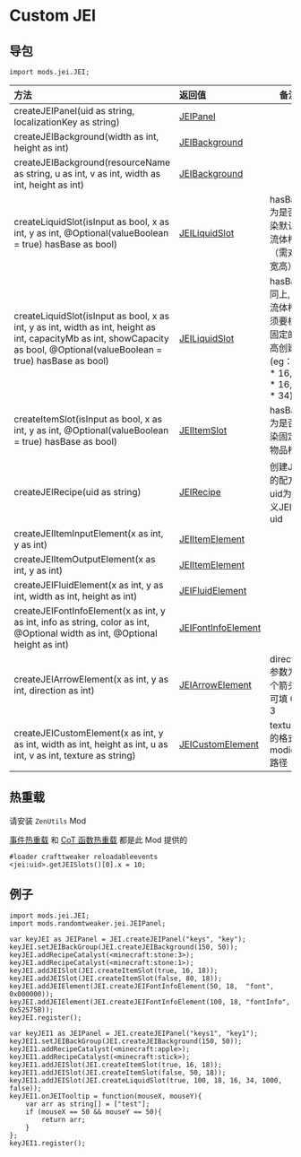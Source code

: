 # Custom JEI

## 导包

```zenscript
import mods.jei.JEI;
```

| 方法                                                         | 返回值                                                       | 备注                                                         |
| :----------------------------------------------------------- | :----------------------------------------------------------- | ------------------------------------------------------------ |
| createJEIPanel(uid as string, localizationKey as string)     | [JEIPanel](https://github.com/ikexing-cn/RandomTweaker/blob/1.12/wiki/zh_cn/modSupport/JEI/JEIOther/JEIPanel.md) |                                                              |
| createJEIBackground(width as int, height as int)             | [JEIBackground](https://github.com/ikexing-cn/RandomTweaker/blob/1.12/wiki/zh_cn/modSupport/JEI/JEIOther/JEIBackground.md) |                                                              |
| createJEIBackground(resourceName as string, u as int, v as int, width as int, height as int) | [JEIBackground](https://github.com/ikexing-cn/RandomTweaker/blob/1.12/wiki/zh_cn/modSupport/JEI/JEIOther/JEIBackground.md) |                                                              |
| createLiquidSlot(isInput as bool, x as int, y as int, @Optional(valueBoolean = true) hasBase as bool) | [JEILiquidSlot](https://github.com/ikexing-cn/RandomTweaker/blob/1.12/wiki/zh_cn/modSupport/JEI/JEISlot/JEILiquidSlot.md) | hasBase为是否渲染默认的流体槽（需对比宽高）                  |
| createLiquidSlot(isInput as bool, x as int, y as int, width as int, height as int, capacityMb as int, showCapacity as bool, @Optional(valueBoolean = true) hasBase as bool) | [JEILiquidSlot](https://github.com/ikexing-cn/RandomTweaker/blob/1.12/wiki/zh_cn/modSupport/JEI/JEISlot/JEILiquidSlot.md) | hasBase 同上, 但流体槽必须要根据固定的宽高创建 (eg：16 * 16, 43 * 16, 16 * 34) |
| createItemSlot(isInput as bool, x as int, y as int, @Optional(valueBoolean = true) hasBase as bool) | [JEIItemSlot](https://github.com/ikexing-cn/RandomTweaker/blob/1.12/wiki/zh_cn/modSupport/JEI/JEISlot/JEIItemSlot.md) | hasBase为是否渲染固定的物品槽                                |
| createJEIRecipe(uid as string)                               | [JEIRecipe](https://github.com/ikexing-cn/RandomTweaker/blob/1.12/wiki/zh_cn/modSupport/JEI/JEIRecipe.md) | 创建JEI的配方，uid为定义JEI的uid                             |
| createJEIItemInputElement(x as int, y as int)                | [JEIItemElement](https://github.com/ikexing-cn/RandomTweaker/blob/1.12/wiki/zh_cn/modSupport/JEI/JEIElement/JEIItemElement.md) |                                                              |
| createJEIItemOutputElement(x as int, y as int)               | [JEIItemElement](https://github.com/ikexing-cn/RandomTweaker/blob/1.12/wiki/zh_cn/modSupport/JEI/JEIElement/JEIItemElement.md) |                                                              |
| createJEIFluidElement(x as int, y as int, width as int, height as int) | [JEIFluidElement](https://github.com/ikexing-cn/RandomTweaker/blob/1.12/wiki/zh_cn/modSupport/JEI/JEIElement/JEIFluidElement.md) |                                                              |
| createJEIFontInfoElement(x as int, y as int, info as string, color as int, @Optional width as int, @Optional height as int) | [JEIFontInfoElement](https://github.com/ikexing-cn/RandomTweaker/blob/1.12/wiki/zh_cn/modSupport/JEI/JEIElement/JEIFontInfoElement.md) |                                                              |
| createJEIArrowElement(x as int, y as int, direction as int)  | [JEIArrowElement](https://github.com/ikexing-cn/RandomTweaker/blob/1.12/wiki/zh_cn/modSupport/JEI/JEIElement/JEIArrowElement.md) | direction 参数为四个箭头，可填 0-3                           |
| createJEICustomElement(x as int, y as int, width as int, height as int, u as int, v as int, texture as string) | [JEICustomElement](https://github.com/ikexing-cn/RandomTweaker/blob/1.12/wiki/zh_cn/modSupport/JEI/JEIElement/JEICustomElement.md) | texture 的格式为 modid:路径                                  |

## 热重载

请安装 `ZenUtils` Mod

[事件热重载](https://github.com/friendlyhj/ZenUtils/wiki/ReloadEvents)
和 [CoT 函数热重载](https://github.com/friendlyhj/ZenUtils/wiki/LateSetCoTFunction) 都是此 Mod 提供的

```zenscript
#loader crafttweaker reloadableevents
<jei:uid>.getJEISlots()[0].x = 10;
```

## 例子

```zenscript
import mods.jei.JEI;
import mods.randomtweaker.jei.JEIPanel;

var keyJEI as JEIPanel = JEI.createJEIPanel("keys", "key");
keyJEI.setJEIBackGroup(JEI.createJEIBackground(150, 50));
keyJEI.addRecipeCatalyst(<minecraft:stone:3>);
keyJEI.addRecipeCatalyst(<minecraft:stone:1>);
keyJEI.addJEISlot(JEI.createItemSlot(true, 16, 18));
keyJEI.addJEISlot(JEI.createItemSlot(false, 80, 18));
keyJEI.addJEIElement(JEI.createJEIFontInfoElement(50, 18,  "font", 0x000000));
keyJEI.addJEIElement(JEI.createJEIFontInfoElement(100, 18, "fontInfo", 0x52575B));
keyJEI.register();

var keyJEI1 as JEIPanel = JEI.createJEIPanel("keys1", "key1");
keyJEI1.setJEIBackGroup(JEI.createJEIBackground(150, 50));
keyJEI1.addRecipeCatalyst(<minecraft:apple>);
keyJEI1.addRecipeCatalyst(<minecraft:stick>);
keyJEI1.addJEISlot(JEI.createItemSlot(true, 16, 18));
keyJEI1.addJEISlot(JEI.createItemSlot(false, 50, 18));
keyJEI1.addJEISlot(JEI.createLiquidSlot(true, 100, 18, 16, 34, 1000, false));
keyJEI1.onJEITooltip = function(mouseX, mouseY){
    var arr as string[] = ["test"];
    if (mouseX == 50 && mouseY == 50){
        return arr;
    }
};
keyJEI1.register();
```
